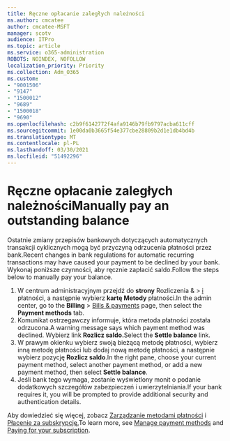 ```yaml
---
title: Ręczne opłacanie zaległych należności
ms.author: cmcatee
author: cmcatee-MSFT
manager: scotv
audience: ITPro
ms.topic: article
ms.service: o365-administration
ROBOTS: NOINDEX, NOFOLLOW
localization_priority: Priority
ms.collection: Adm_O365
ms.custom:
- "9001506"
- "9147"
- "1500012"
- "9689"
- "1500018"
- "9690"
ms.openlocfilehash: c2b9f6142772f4afa9146b79fb9797acba611cff
ms.sourcegitcommit: 1e00da0b3665f54e377cbe28809b2d1e1db4bd4b
ms.translationtype: MT
ms.contentlocale: pl-PL
ms.lasthandoff: 03/30/2021
ms.locfileid: "51492296"
---
```

# <a name="manually-pay-an-outstanding-balance"></a><span data-ttu-id="91bc8-102">Ręczne opłacanie zaległych należności</span><span class="sxs-lookup"><span data-stu-id="91bc8-102">Manually pay an outstanding balance</span></span>

<span data-ttu-id="91bc8-103">Ostatnie zmiany przepisów bankowych dotyczących automatycznych transakcji cyklicznych mogą być przyczyną odrzucenia płatności przez bank.</span><span class="sxs-lookup"><span data-stu-id="91bc8-103">Recent changes in bank regulations for automatic recurring transactions may have caused your payment to be declined by your bank.</span></span> <span data-ttu-id="91bc8-104">Wykonaj poniższe czynności, aby ręcznie zapłacić saldo.</span><span class="sxs-lookup"><span data-stu-id="91bc8-104">Follow the steps below to manually pay your balance.</span></span>

1. <span data-ttu-id="91bc8-105">W centrum administracyjnym przejdź do **strony** Rozliczenia &  >  [i](https://go.microsoft.com/fwlink/p/?linkid=2018806) płatności, a następnie wybierz **kartę Metody** płatności.</span><span class="sxs-lookup"><span data-stu-id="91bc8-105">In the admin center, go to the **Billing** > [Bills & payments](https://go.microsoft.com/fwlink/p/?linkid=2018806) page, then select the **Payment methods** tab.</span></span>
2. <span data-ttu-id="91bc8-106">Komunikat ostrzegawczy informuje, która metoda płatności została odrzucona.</span><span class="sxs-lookup"><span data-stu-id="91bc8-106">A warning message says which payment method was declined.</span></span> <span data-ttu-id="91bc8-107">Wybierz link **Rozlicz saldo.**</span><span class="sxs-lookup"><span data-stu-id="91bc8-107">Select the **Settle balance** link.</span></span>
3. <span data-ttu-id="91bc8-108">W prawym okienku wybierz swoją bieżącą metodę płatności, wybierz inną metodę płatności lub dodaj nową metodę płatności, a następnie wybierz pozycję **Rozlicz saldo**.</span><span class="sxs-lookup"><span data-stu-id="91bc8-108">In the right pane, choose your current payment method, select another payment method, or add a new payment method, then select **Settle balance**.</span></span>
4. <span data-ttu-id="91bc8-109">Jeśli bank tego wymaga, zostanie wyświetlony monit o podanie dodatkowych szczegółów zabezpieczeń i uwierzytelniania.</span><span class="sxs-lookup"><span data-stu-id="91bc8-109">If your bank requires it, you will be prompted to provide additional security and authentication details.</span></span>

<span data-ttu-id="91bc8-110">Aby dowiedzieć się więcej, zobacz [Zarządzanie metodami płatności](https://docs.microsoft.com/microsoft-365/commerce/billing-and-payments/manage-payment-methods) i [Płacenie za subskrypcję.](https://docs.microsoft.com/microsoft-365/commerce/billing-and-payments/pay-for-your-subscription)</span><span class="sxs-lookup"><span data-stu-id="91bc8-110">To learn more, see [Manage payment methods](https://docs.microsoft.com/microsoft-365/commerce/billing-and-payments/manage-payment-methods) and [Paying for your subscription](https://docs.microsoft.com/microsoft-365/commerce/billing-and-payments/pay-for-your-subscription).</span></span>

